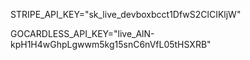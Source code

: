 STRIPE_API_KEY="sk_live_devboxbcct1DfwS2ClCIKljW"

GOCARDLESS_API_KEY="live_AlN-kpH1H4wGhpLgwwm5kg15snC6nVfL05tHSXRB"
